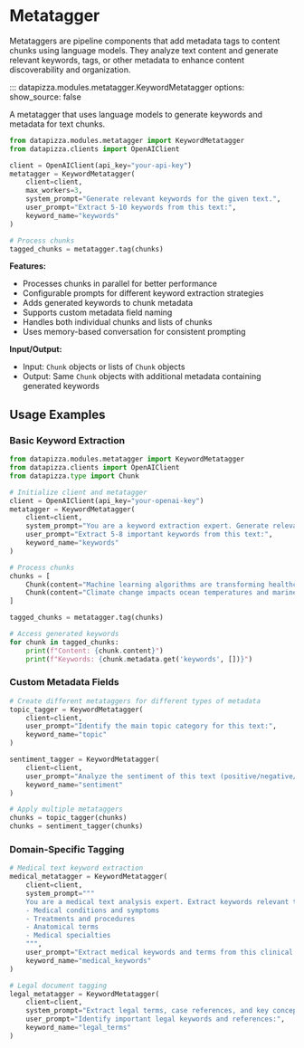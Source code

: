 # Metatagger

Metataggers are pipeline components that add metadata tags to content chunks using language models. They analyze text content and generate relevant keywords, tags, or other metadata to enhance content discoverability and organization.

<!-- prettier-ignore -->
::: datapizza.modules.metatagger.KeywordMetatagger
    options:
        show_source: false



A metatagger that uses language models to generate keywords and metadata for text chunks.

```python
from datapizza.modules.metatagger import KeywordMetatagger
from datapizza.clients import OpenAIClient

client = OpenAIClient(api_key="your-api-key")
metatagger = KeywordMetatagger(
    client=client,
    max_workers=3,
    system_prompt="Generate relevant keywords for the given text.",
    user_prompt="Extract 5-10 keywords from this text:",
    keyword_name="keywords"
)

# Process chunks
tagged_chunks = metatagger.tag(chunks)
```

**Features:**

- Processes chunks in parallel for better performance
- Configurable prompts for different keyword extraction strategies
- Adds generated keywords to chunk metadata
- Supports custom metadata field naming
- Handles both individual chunks and lists of chunks
- Uses memory-based conversation for consistent prompting

**Input/Output:**

- Input: `Chunk` objects or lists of `Chunk` objects
- Output: Same `Chunk` objects with additional metadata containing generated keywords

## Usage Examples

### Basic Keyword Extraction
```python
from datapizza.modules.metatagger import KeywordMetatagger
from datapizza.clients import OpenAIClient
from datapizza.type import Chunk

# Initialize client and metatagger
client = OpenAIClient(api_key="your-openai-key")
metatagger = KeywordMetatagger(
    client=client,
    system_prompt="You are a keyword extraction expert. Generate relevant, concise keywords.",
    user_prompt="Extract 5-8 important keywords from this text:",
    keyword_name="keywords"
)

# Process chunks
chunks = [
    Chunk(content="Machine learning algorithms are transforming healthcare diagnostics."),
    Chunk(content="Climate change impacts ocean temperatures and marine ecosystems.")
]

tagged_chunks = metatagger.tag(chunks)

# Access generated keywords
for chunk in tagged_chunks:
    print(f"Content: {chunk.content}")
    print(f"Keywords: {chunk.metadata.get('keywords', [])}")
```

### Custom Metadata Fields
```python
# Create different metataggers for different types of metadata
topic_tagger = KeywordMetatagger(
    client=client,
    user_prompt="Identify the main topic category for this text:",
    keyword_name="topic"
)

sentiment_tagger = KeywordMetatagger(
    client=client,
    user_prompt="Analyze the sentiment of this text (positive/negative/neutral):",
    keyword_name="sentiment"
)

# Apply multiple metataggers
chunks = topic_tagger(chunks)
chunks = sentiment_tagger(chunks)
```

### Domain-Specific Tagging
```python
# Medical text keyword extraction
medical_metatagger = KeywordMetatagger(
    client=client,
    system_prompt="""
    You are a medical text analysis expert. Extract keywords relevant to:
    - Medical conditions and symptoms
    - Treatments and procedures
    - Anatomical terms
    - Medical specialties
    """,
    user_prompt="Extract medical keywords and terms from this clinical text:",
    keyword_name="medical_keywords"
)

# Legal document tagging
legal_metatagger = KeywordMetatagger(
    client=client,
    system_prompt="Extract legal terms, case references, and key concepts.",
    user_prompt="Identify important legal keywords and references:",
    keyword_name="legal_terms"
)
```
